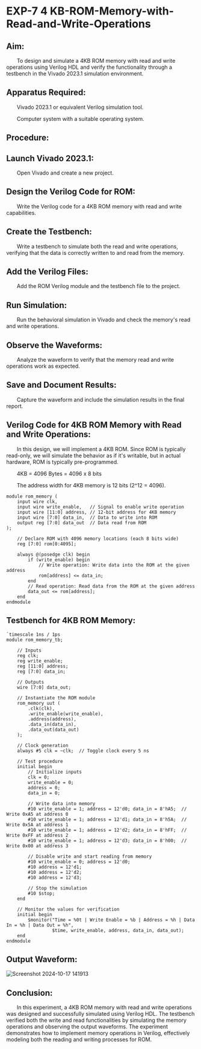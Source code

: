 # EXP-7 4 KB-ROM-Memory-with-Read-and-Write-Operations

## Aim:

&emsp;&emsp;To design and simulate a 4KB ROM memory with read and write operations using Verilog HDL and verify the functionality through a testbench in the Vivado 2023.1 simulation environment.<br>

## Apparatus Required:

&emsp;&emsp;Vivado 2023.1 or equivalent Verilog simulation tool.<br>

&emsp;&emsp;Computer system with a suitable operating system.<br>

## Procedure:

## Launch Vivado 2023.1:

&emsp;&emsp;Open Vivado and create a new project.<br>

## Design the Verilog Code for ROM:

&emsp;&emsp;Write the Verilog code for a 4KB ROM memory with read and write capabilities.<br>

## Create the Testbench:

&emsp;&emsp;Write a testbench to simulate both the read and write operations, verifying that the data is correctly written to and read from the memory.<br>

## Add the Verilog Files:

&emsp;&emsp;Add the ROM Verilog module and the testbench file to the project.<br>

## Run Simulation:

&emsp;&emsp;Run the behavioral simulation in Vivado and check the memory's read and write operations.<br>

## Observe the Waveforms:

&emsp;&emsp;Analyze the waveform to verify that the memory read and write operations work as expected.<br>

## Save and Document Results:

&emsp;&emsp;Capture the waveform and include the simulation results in the final report.<br>

## Verilog Code for 4KB ROM Memory with Read and Write Operations:

&emsp;&emsp;In this design, we will implement a 4KB ROM. Since ROM is typically read-only, we will simulate the behavior as if it's writable, but in actual hardware, ROM is typically pre-programmed.<br>

&emsp;&emsp;4KB = 4096 Bytes = 4096 x 8 bits <br>

&emsp;&emsp;The address width for 4KB memory is 12 bits (2^12 = 4096).<br>


```
module rom_memory (
    input wire clk,
    input wire write_enable,   // Signal to enable write operation
    input wire [11:0] address, // 12-bit address for 4KB memory
    input wire [7:0] data_in,  // Data to write into ROM
    output reg [7:0] data_out  // Data read from ROM
);

    // Declare ROM with 4096 memory locations (each 8 bits wide)
    reg [7:0] rom[0:4095];

    always @(posedge clk) begin
        if (write_enable) begin
            // Write operation: Write data into the ROM at the given address
            rom[address] <= data_in;
        end
        // Read operation: Read data from the ROM at the given address
        data_out <= rom[address];
    end
endmodule
```

## Testbench for 4KB ROM Memory:

```
`timescale 1ns / 1ps
module rom_memory_tb;

    // Inputs
    reg clk;
    reg write_enable;
    reg [11:0] address;
    reg [7:0] data_in;

    // Outputs
    wire [7:0] data_out;

    // Instantiate the ROM module
    rom_memory uut (
        .clk(clk),
        .write_enable(write_enable),
        .address(address),
        .data_in(data_in),
        .data_out(data_out)
    );

    // Clock generation
    always #5 clk = ~clk;  // Toggle clock every 5 ns

    // Test procedure
    initial begin
        // Initialize inputs
        clk = 0;
        write_enable = 0;
        address = 0;
        data_in = 0;

        // Write data into memory
        #10 write_enable = 1; address = 12'd0; data_in = 8'hA5;  // Write 0xA5 at address 0
        #10 write_enable = 1; address = 12'd1; data_in = 8'h5A;  // Write 0x5A at address 1
        #10 write_enable = 1; address = 12'd2; data_in = 8'hFF;  // Write 0xFF at address 2
        #10 write_enable = 1; address = 12'd3; data_in = 8'h00;  // Write 0x00 at address 3

        // Disable write and start reading from memory
        #10 write_enable = 0; address = 12'd0;
        #10 address = 12'd1;
        #10 address = 12'd2;
        #10 address = 12'd3;

        // Stop the simulation
        #10 $stop;
    end

    // Monitor the values for verification
    initial begin
        $monitor("Time = %0t | Write Enable = %b | Address = %h | Data In = %h | Data Out = %h", 
                 $time, write_enable, address, data_in, data_out);
    end
endmodule
```
## Output Waveform:

![Screenshot 2024-10-17 141913](https://github.com/user-attachments/assets/d9892720-1a48-4487-95f0-1b5407abd6e3)

## Conclusion:

&emsp;&emsp;In this experiment, a 4KB ROM memory with read and write operations was designed and successfully simulated using Verilog HDL. The testbench verified both the write and read functionalities by simulating the memory operations and observing the output waveforms. The experiment demonstrates how to implement memory operations in Verilog, effectively modeling both the reading and writing processes for ROM.
